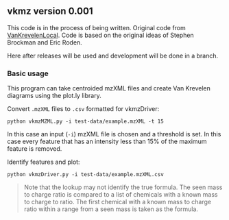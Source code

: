 ## vkmz version 0.001

This code is in the process of being written. Original code from [VanKrevelenLocal](https://github.com/HegemanLab/VanKrevelenLocal). Code is based on the original ideas of Stephen Brockman and Eric Roden.

Here after releases will be used and development will be done in a branch.

### Basic usage

This program can take centroided mzXML files and create Van Krevelen diagrams using the plot.ly library.

Convert `.mzXML` files to `.csv` formatted for vkmzDriver:
```
python vkmzMZML.py -i test-data/example.mzXML -t 15
```
In this case an input (`-i`) mzXML file is chosen and a threshold is set. In this case every feature that has an intensity less than 15% of the maximum feature is removed.

Identify features and plot:
```
python vkmzDriver.py -i test-data/example.mzXML.csv
```

> Note that the lookup may not identify the true formula. The seen mass to charge ratio is compared to a list of chemicals with a known mass to charge to ratio. The first chemical with a known mass to charge ratio within a range from a seen mass is taken as the formula.
